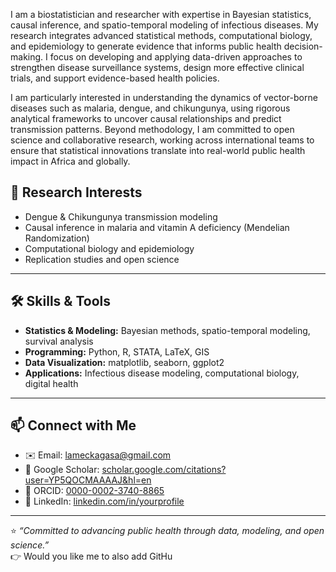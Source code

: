 I am a biostatistician and researcher with expertise in Bayesian statistics, causal inference, and spatio-temporal modeling of infectious diseases. My research integrates advanced statistical methods, computational biology, and epidemiology to generate evidence that informs public health decision-making. I focus on developing and applying data-driven approaches to strengthen disease surveillance systems, design more effective clinical trials, and support evidence-based health policies.

I am particularly interested in understanding the dynamics of vector-borne diseases such as malaria, dengue, and chikungunya, using rigorous analytical frameworks to uncover causal relationships and predict transmission patterns. Beyond methodology, I am committed to open science and collaborative research, working across international teams to ensure that statistical innovations translate into real-world public health impact in Africa and globally.

## 🔬 Research Interests
- Dengue & Chikungunya transmission modeling  
- Causal inference in malaria and vitamin A deficiency (Mendelian Randomization)  
- Computational biology and epidemiology  
- Replication studies and open science  

---

## 🛠 Skills & Tools
- **Statistics & Modeling:** Bayesian methods, spatio-temporal modeling, survival analysis  
- **Programming:** Python, R, STATA, LaTeX, GIS  
- **Data Visualization:** matplotlib, seaborn, ggplot2  
- **Applications:** Infectious disease modeling, computational biology, digital health  

---

## 📫 Connect with Me
- ✉️ Email: [lameckagasa@gmail.com](mailto:lameckagasa@gmail.com)  
- 📖 Google Scholar: [scholar.google.com/citations?user=YP5QOCMAAAAJ&hl=en](https://scholar.google.com/citations?user=YP5QOCMAAAAJ&hl=en)  
- 🧾 ORCID: [0000-0002-3740-8865](https://orcid.org/0000-0002-3740-8865)  
- 💼 LinkedIn: [linkedin.com/in/yourprofile](https://www.linkedin.com/in/lameck-agasa-7354067b/)  

---

⭐️ *“Committed to advancing public health through data, modeling, and open science.”*  
👉 Would you like me to also add GitHu
<!---
lameckagasa/lameckagasa is a ✨ special ✨ repository because its `README.md` (this file) appears on your GitHub profile.
You can click the Preview link to take a look at your changes.
--->
